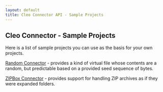 ```yaml
---
layout: default
title: Cleo Connector API - Sample Projects
---
```

## Cleo Connector  - Sample Projects

Here is a list of sample projects you can use as the basis for your own projects.

[Random Connector](https://github.com/jthielens/connector-random) - provides a kind of virtual file whose contents are a random, but predictable based on a provided seed sequence of bytes.

[ZIPBox Connector](https://github.com/cleo/connector-zipbox) - provides support for handling ZIP archives as if they were expanded folders.

<!--[Other Connector]-->
